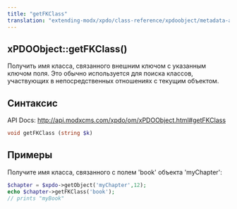 ```yaml
---
title: "getFKClass"
translation: "extending-modx/xpdo/class-reference/xpdoobject/metadata-accessors/getfkclass"
---
```


## xPDOObject::getFKClass()

Получить имя класса, связанного внешним ключом с указанным ключом поля. Это обычно используется для поиска классов, участвующих в непосредственных отношениях с текущим объектом.

## Синтаксис

API Docs: <http://api.modxcms.com/xpdo/om/xPDOObject.html#getFKClass>

```php
void getFKClass (string $k)
```

## Примеры

Получите имя класса, связанного с полем 'book' объекта 'myChapter':

```php
$chapter = $xpdo->getObject('myChapter',12);
echo $chapter->getFKClass('book');
// prints "myBook"
```
